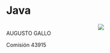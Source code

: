 # Java
<div id = "header" align="center">
  <img src="https://github.com/devicons/devicon/blob/master/icons/html5/java-original.svg"/>
</div>
AUGUSTO GALLO

Comisión 43915
